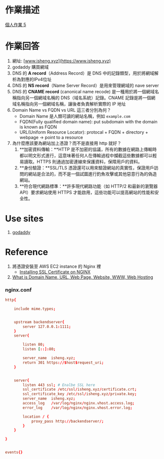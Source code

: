 # 作業描述
[個人作業 5](https://lightda-tw.notion.site/20241017-W05-5-1222ceabc70c804caceec6e5156ddd36)

# 作業回答
1. 網址: [www.isheng.xyz](https://www.isheng.xyz)
2. godaddy 購買網域
3. DNS 的 **A record**（Address Record）是 DNS 中的記錄類型，用於將網域解析為對應的IPv4位址
4. DNS 的 **NS record**（Name Server Record）是用來管理網域的 nave server
5. DNS 的 **CNAME record** (canonical name recode) 是一種用於將一個網域名稱指向另一個網域名稱的 DNS（域名系統）記錄。CNAME  記錄是將一個網域名稱指向另一個網域名稱，讓後者負責解析實際的 IP 地址
6. Domain Name vs FQDN vs URL 這三者分別為何？
    * Domain Name 是人類可讀的網站名稱，例如 `example.com`
    * FQDN(Fully qualified domain name): put subdomain with the domain is known as FQDN
    * URL(Uniform Resource Locator): protocal + FQDN + directory + webpage -> point to a resource
7. 為什麼應該要為網站加上憑證？而不是直接用 http 就好？
    1. **加密資料傳輸：**HTTP 是不加密的協議，所有的數據在網路上傳輸時都以明文形式進行，這意味著任何人在傳輸過程中攔截這些數據都可以輕易讀取。HTTPS 則通過加密連線來保護資料，保障用戶的資料。
    2. **身份驗證：**SSL/TLS 憑證還可以用來驗證網站的真實性，保證用戶訪問的網站是合法的，而不是一個試圖進行釣魚攻擊或其他惡意行為的偽造網站。
    3. **符合現代網路標準：**許多現代網路功能（如 HTTP/2 和最新的瀏覽器 API）要求網站使用 HTTPS 才能啟用，這些功能可以提高網站的性能和安全性。


# Use sites
1. [godaddy](https://dashboard.godaddy.com/venture?ventureId=75604efb-5eb4-4a44-82ca-e2ba446da452&itc=vh_ventureredirect)


# Reference
1. 將憑證安裝至 AWS EC2 instance 的 Nginx 裡
    * [Installing SSL Certificate on NGINX](https://help.zerossl.com/hc/en-us/articles/360058295894-Installing-SSL-Certificate-on-NGINX)
2. [What is Domain Name, URL, Web Page, Website, WWW, Web Hosting](https://www.youtube.com/watch?v=sh7fe05mUfA)
### nginx.conf
```nginx.conf
http{

    include mime.types;


    upstream backendserver{
        server 127.0.0.1:1111;
    }
    server{

        listen 80;
        listen [::]:80;

        server_name  isheng.xyz;
        return 301 https://$host$request_uri;
    }


    server{
        listen 443 ssl; # Enalbe SSL here
        ssl_certificate /etc/ssl/isheng.xyz/certificate.crt;
        ssl_certificate_key /etc/ssl/isheng.xyz/private.key;
        server_name  isheng.xyz;
        access_log   /var/log/nginx/nginx.vhost.access.log;
        error_log    /var/log/nginx/nginx.vhost.error.log;

        location / {
            proxy_pass http://backendserver/;
        }
    }

}


events{}
```
